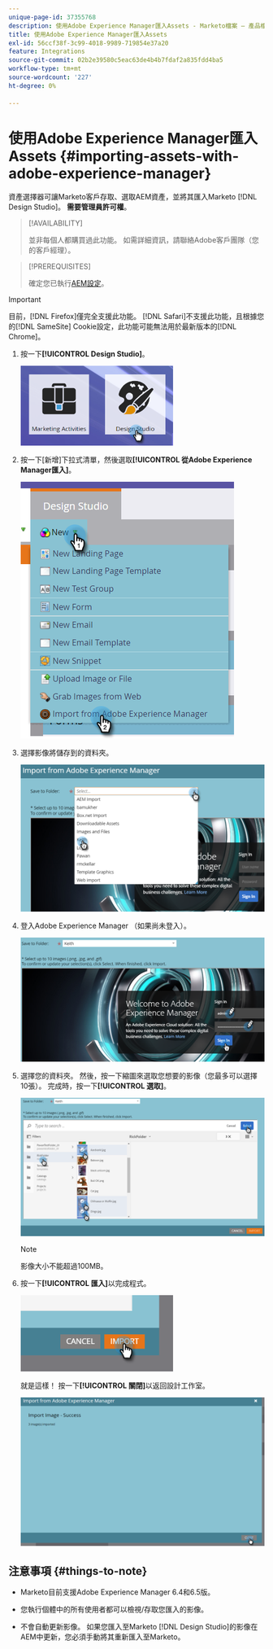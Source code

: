 ```yaml
---
unique-page-id: 37355768
description: 使用Adobe Experience Manager匯入Assets - Marketo檔案 — 產品檔案
title: 使用Adobe Experience Manager匯入Assets
exl-id: 56ccf38f-3c99-4018-9989-719854e37a20
feature: Integrations
source-git-commit: 02b2e39580c5eac63de4b4b7fdaf2a835fdd4ba5
workflow-type: tm+mt
source-wordcount: '227'
ht-degree: 0%

---
```


# 使用Adobe Experience Manager匯入Assets {#importing-assets-with-adobe-experience-manager}

資產選擇器可讓Marketo客戶存取、選取AEM資產，並將其匯入Marketo [!DNL Design Studio]。 **需要管理員許可權**。

>[!AVAILABILITY]
>
>並非每個人都購買過此功能。 如需詳細資訊，請聯絡Adobe客戶團隊（您的客戶經理）。

>[!PREREQUISITES]
>
>確定您已執行[AEM設定](/help/marketo/product-docs/core-marketo-concepts/miscellaneous/configuring-adobe-experience-manager-integration.md)。

>[!IMPORTANT]
>
>目前，[!DNL Firefox]僅完全支援此功能。 [!DNL Safari]不支援此功能，且根據您的[!DNL SameSite] Cookie設定，此功能可能無法用於最新版本的[!DNL Chrome]。

1. 按一下&#x200B;**[!UICONTROL Design Studio]**。

   ![](assets/importing-assets-with-adobe-experience-manager-1.png)

1. 按一下[新增]下拉式清單，然後選取&#x200B;**[!UICONTROL 從Adobe Experience Manager匯入]**。

   ![](assets/importing-assets-with-adobe-experience-manager-2.png)

1. 選擇影像將儲存到的資料夾。

   ![](assets/importing-assets-with-adobe-experience-manager-3.png)

1. 登入Adobe Experience Manager （如果尚未登入）。

   ![](assets/importing-assets-with-adobe-experience-manager-4.png)

1. 選擇您的資料夾。 然後，按一下縮圖來選取您想要的影像（您最多可以選擇10張）。 完成時，按一下&#x200B;**[!UICONTROL 選取]**。

   ![](assets/importing-assets-with-adobe-experience-manager-5.png)

   >[!NOTE]
   >
   >影像大小不能超過100MB。

1. 按一下&#x200B;**[!UICONTROL 匯入]**&#x200B;以完成程式。

   ![](assets/importing-assets-with-adobe-experience-manager-6.png)

   就是這樣！ 按一下&#x200B;**[!UICONTROL 關閉]**&#x200B;以返回設計工作室。

   ![](assets/importing-assets-with-adobe-experience-manager-7.png)

## 注意事項 {#things-to-note}

* Marketo目前支援Adobe Experience Manager 6.4和6.5版。

* 您執行個體中的所有使用者都可以檢視/存取您匯入的影像。

* 不會自動更新影像。 如果您匯入至Marketo [!DNL Design Studio]的影像在AEM中更新，您必須手動將其重新匯入至Marketo。
